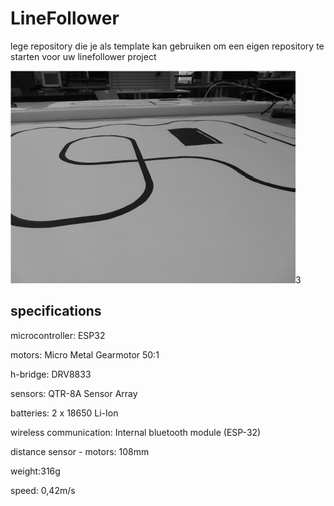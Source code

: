 # LineFollower

lege repository die je als template kan gebruiken om een eigen repository te starten voor uw linefollower project

![A description of my image](images/empty.png)3

  
## specifications

microcontroller: ESP32

motors: Micro Metal Gearmotor 50:1

h-bridge: DRV8833

sensors: QTR-8A Sensor Array

batteries: 2 x 18650 Li-Ion

wireless communication: Internal bluetooth module (ESP-32)

distance sensor - motors: 108mm

weight:316g

speed: 0,42m/s


